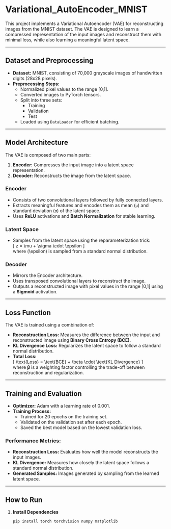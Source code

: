 # Variational_AutoEncoder_MNIST

This project implements a Variational Autoencoder (VAE) for reconstructing images from the MNIST dataset. The VAE is designed to learn a compressed representation of the input images and reconstruct them with minimal loss, while also learning a meaningful latent space.  

---

## Dataset and Preprocessing  
- **Dataset:** MNIST, consisting of 70,000 grayscale images of handwritten digits (28x28 pixels).  
- **Preprocessing Steps:**  
  - Normalized pixel values to the range [0,1].  
  - Converted images to PyTorch tensors.  
  - Split into three sets:  
    - Training  
    - Validation  
    - Test  
  - Loaded using `DataLoader` for efficient batching.  

---

## Model Architecture  
The VAE is composed of two main parts:  
1. **Encoder:** Compresses the input image into a latent space representation.  
2. **Decoder:** Reconstructs the image from the latent space.  

### Encoder  
- Consists of two convolutional layers followed by fully connected layers.  
- Extracts meaningful features and encodes them as mean (`μ`) and standard deviation (`σ`) of the latent space.  
- Uses **ReLU** activations and **Batch Normalization** for stable learning.  

### Latent Space  
- Samples from the latent space using the reparameterization trick:  
  \[ z = \mu + \sigma \cdot \epsilon \]  
  where \(\epsilon\) is sampled from a standard normal distribution.  

### Decoder  
- Mirrors the Encoder architecture.  
- Uses transposed convolutional layers to reconstruct the image.  
- Outputs a reconstructed image with pixel values in the range [0,1] using a **Sigmoid** activation.  

---

## Loss Function  
The VAE is trained using a combination of:  
- **Reconstruction Loss:** Measures the difference between the input and reconstructed image using **Binary Cross Entropy (BCE)**.  
- **KL Divergence Loss:** Regularizes the latent space to follow a standard normal distribution.  
- **Total Loss:**  
  \[ \text{Loss} = \text{BCE} + \beta \cdot \text{KL Divergence} \]  
  where **β** is a weighting factor controlling the trade-off between reconstruction and regularization.  

---

## Training and Evaluation  
- **Optimizer:** Adam with a learning rate of 0.001.  
- **Training Process:**  
  - Trained for 20 epochs on the training set.  
  - Validated on the validation set after each epoch.  
  - Saved the best model based on the lowest validation loss.  

### Performance Metrics:  
- **Reconstruction Loss:** Evaluates how well the model reconstructs the input images.  
- **KL Divergence:** Measures how closely the latent space follows a standard normal distribution.  
- **Generated Samples:** Images generated by sampling from the learned latent space.  

---

## How to Run  
1. **Install Dependencies**  
   ```bash
   pip install torch torchvision numpy matplotlib

